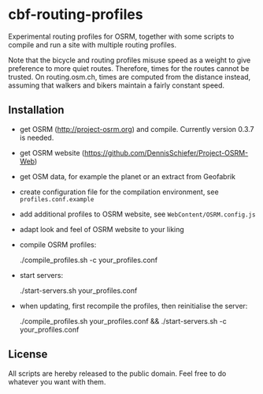 cbf-routing-profiles
====================

Experimental routing profiles for OSRM, together with some scripts to compile and
run a site with multiple routing profiles.

Note that the bicycle and routing profiles misuse speed as a weight to give
preference to more quiet routes. Therefore, times for the routes cannot be
trusted. On routing.osm.ch, times are computed from the distance instead,
assuming that walkers and bikers maintain a fairly constant speed.

Installation
------------

* get OSRM (http://project-osrm.org) and compile.
  Currently version 0.3.7 is needed.

* get OSRM website (https://github.com/DennisSchiefer/Project-OSRM-Web)

* get OSM data, for example the planet or an extract from Geofabrik

* create configuration file for the compilation environment, see `profiles.conf.example`

* add additional profiles to OSRM website, see `WebContent/OSRM.config.js`

* adapt look and feel of OSRM website to your liking

* compile OSRM profiles:

    ./compile_profiles.sh -c your_profiles.conf

* start servers:

    ./start-servers.sh your_profiles.conf

* when updating, first recompile the profiles, then reinitialise the server:

    ./compile_profiles.sh your_profiles.conf &&
    ./start-servers.sh -c your_profiles.conf

License
-------

All scripts are hereby released to the public domain. Feel free to do whatever
you want with them.
